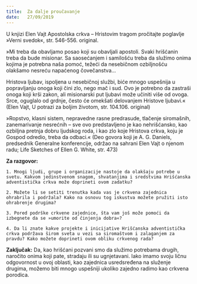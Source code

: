 ```yaml
---
title:  Za dalje proučavanje
date:   27/09/2019
---
```


U knjizi Elen Vajt Apostolska crkva – Hristovim tragom pročitajte poglavlje »Verni svedok«, str. 546-556. original.

»Mi treba da obavljamo posao koji su obavljali apostoli. Svaki hrišćanin treba da bude misionar. Sa saosećanjem i samilošću treba da služimo onima kojima je potrebna naša pomoć, težeći da nesebičnom ozbiljnošću olakšamo nesreću napaćenog čovečanstva...

Hristova ljubav, ispoljena u nesebičnoj službi, biće mnogo uspešnija u popravljanju onoga koji čini zlo, nego mač i sud. Ovo je potrebno da zastraši onoga koji krši zakon, ali misionarski put ljubavi može učiniti više od ovoga. Srce, oguglalo od grdnje, često će omekšati delovanjem Hristove ljubavi.« (Elen Vajt, U potrazi za boljim životom, str. 104.106. original)

»Ropstvo, klasni sistem, nepravedne rasne predrasude, tlačenje siromašnih, zanemarivanje nesrećnih – sve ovo predstavljeno je kao nehrišćansko, kao ozbiljna pretnja dobru ljudskog roda, i kao zlo koje Hristova crkva, koju je Gospod odredio, treba da odbaci.« (Deo govora koji je A. G. Daniels, predsednik Generalne konferencije, održao na sahrani Elen Vajt o njenom radu; Life Sketches of Ellen G. White, str. 473)

**Za razgovor:**

`1. Mnogi ljudi, grupe i organizacije nastoje da olakšaju potrebe u svetu. Kakvom jedinstvenom snagom, shvatanjima i sredstvima Hrišćanska adventistička crkva može doprineti ovom zadatku?  `

`2. Možete li se setiti trenutka kada vas je crkvena zajednica ohrabrila i podržala? Kako na osnovu tog iskustva možete pružiti isto ohrabrenje drugima?`

`3. Pored podrške crkvene zajednice, šta vam još može pomoći da izbegnete da se »umorite od činjenja dobra«?`

`4. Da li znate kakve projekte i inicijative Hrišćanska adventistička crkva podržava širom sveta u vezi sa siromaštvom i zalaganjem za pravdu? Kako možete doprineti ovom obliku crkvenog rada? `

**Zaključak:** Da, kao hrišćani pozvani smo da služimo potrebama drugih, naročito onima koji pate, stradaju ili su ugnjetavani. Iako imamo svoju ličnu odgovornost u ovoj oblasti, kao zajednica usredsređena na služenje drugima, možemo biti mnogo uspešniji ukoliko zajedno radimo kao crkvena porodica.
